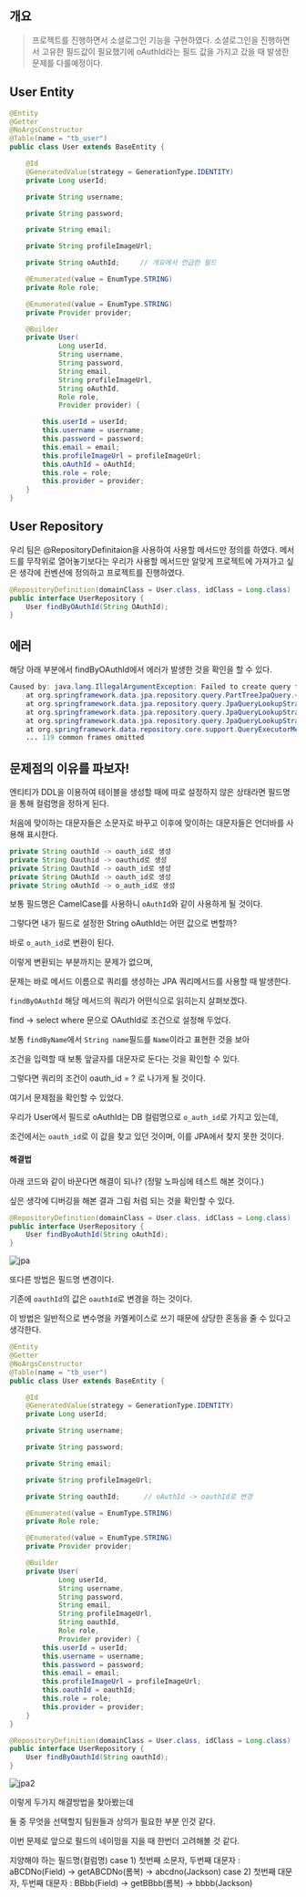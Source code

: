 ## 개요

> 프로젝트를 진행하면서 소셜로그인 기능을 구현하였다.
> 소셜로그인을 진행하면서 고유한 필드값이 필요했기에 oAuthId라는 필드 값을 가지고 갔을 때 발생한 문제를 다룰예정이다.

## User Entity

```java
@Entity
@Getter
@NoArgsConstructor
@Table(name = "tb_user")
public class User extends BaseEntity {

    @Id
    @GeneratedValue(strategy = GenerationType.IDENTITY)
    private Long userId;

    private String username;

    private String password;

    private String email;

    private String profileImageUrl;

    private String oAuthId;     // 개요에서 언급한 필드

    @Enumerated(value = EnumType.STRING)
    private Role role;

    @Enumerated(value = EnumType.STRING)
    private Provider provider;

    @Builder
    private User(
            Long userId,
            String username,
            String password,
            String email,
            String profileImageUrl,
            String oAuthId,
            Role role,
            Provider provider) {

        this.userId = userId;
        this.username = username;
        this.password = password;
        this.email = email;
        this.profileImageUrl = profileImageUrl;
        this.oAuthId = oAuthId;
        this.role = role;
        this.provider = provider;
    }
}
```

## User Repository

우리 팀은 @RepositoryDefinitaion을 사용하여 사용할 메서드만 정의를 하였다.
메서드를 무작위로 열어놓기보다는 우리가 사용할 메서드만 알맞게 프로젝트에 가져가고 싶은 생각에 컨벤션에 정의하고 프로젝트를 진행하였다.

```java
@RepositoryDefinition(domainClass = User.class, idClass = Long.class)
public interface UserRepository {
    User findByOAuthId(String OAuthId);
}

```

## 에러

해당 아래 부분에서 findByOAuthId에서 에러가 발생한 것을 확인을 할 수 있다.

```java
Caused by: java.lang.IllegalArgumentException: Failed to create query for method public abstract com.vt.valuetogether.domain.user.entity.User com.vt.valuetogether.domain.user.repository.UserRepository.findByOAuthId(java.lang.String); Unable to locate Attribute with the given name [OAuthId] on this ManagedType [com.vt.valuetogether.domain.user.entity.User]
	at org.springframework.data.jpa.repository.query.PartTreeJpaQuery.<init>(PartTreeJpaQuery.java:107) ~[spring-data-jpa-3.2.0.jar:3.2.0]
	at org.springframework.data.jpa.repository.query.JpaQueryLookupStrategy$CreateQueryLookupStrategy.resolveQuery(JpaQueryLookupStrategy.java:124) ~[spring-data-jpa-3.2.0.jar:3.2.0]
	at org.springframework.data.jpa.repository.query.JpaQueryLookupStrategy$CreateIfNotFoundQueryLookupStrategy.resolveQuery(JpaQueryLookupStrategy.java:258) ~[spring-data-jpa-3.2.0.jar:3.2.0]
	at org.springframework.data.jpa.repository.query.JpaQueryLookupStrategy$AbstractQueryLookupStrategy.resolveQuery(JpaQueryLookupStrategy.java:95) ~[spring-data-jpa-3.2.0.jar:3.2.0]
	at org.springframework.data.repository.core.support.QueryExecutorMethodInterceptor.lookupQuery(QueryExecutorMethodInterceptor.java:111) ~[spring-data-commons-3.2.0.jar:3.2.0]
	... 119 common frames omitted
```

## 문제점의 이유를 파보자!

엔티티가 DDL을 이용하여 테이블을 생성할 때에 따로 설정하지 않은 상태라면 필드명을 통해 컬럼명을 정하게 된다.

처음에 맞이하는 대문자들은 소문자로 바꾸고 이후에 맞이하는 대문자들은 언더바를 사용해 표시한다.

```java
private String oauthId -> oauth_id로 생성
private String Oauthid -> oauthid로 생성
private String OauthId -> oauth_id로 생성
private String OAuthId -> oauth_id로 생성
private String oAuthId -> o_auth_id로 생성
```

보통 필드명은 CamelCase를 사용하니 `oAuthId`와 같이 사용하게 될 것이다.

그렇다면 내가 필드로 설정한 String oAuthId는 어떤 값으로 변할까?

바로 `o_auth_id`로 변환이 된다.

이렇게 변환되는 부분까지는 문제가 없으며,

문제는 바로 메서드 이름으로 쿼리를 생성하는 JPA 쿼리메서드를 사용할 때 발생한다.

`findByOAuthId` 해당 메서드의 쿼리가 어떤식으로 읽히는지 살펴보겠다.

find -> select where 문으로 OAuthId로 조건으로 설정해 두었다.

보통 `findByName`에서 `String name`필드를 `Name`이라고 표현한 것을 보아

조건을 입력할 때 보통 앞글자를 대문자로 둔다는 것을 확인할 수 있다.

그렇다면 쿼리의 조건이 oauth_id = ? 로 나가게 될 것이다.

여기서 문제점을 확인할 수 있었다.

우리가 User에서 필드로 oAuthId는 DB 컬럼명으로 `o_auth_id`로 가지고 있는데,

조건에서는 `oauth_id`로 이 값을 찾고 있던 것이며, 이를 JPA에서 찾지 못한 것이다.

#### 해결법

아래 코드와 같이 바꾼다면 해결이 되나? (정말 노파심에 테스트 해본 것이다.)

싶은 생각에 디버깅을 해본 결과 그림 처럼 되는 것을 확인할 수 있다.

```java
@RepositoryDefinition(domainClass = User.class, idClass = Long.class)
public interface UserRepository {
    User findByoAuthId(String oAuthId);
}

```

![jpa](../img/jpa1.png)

또다른 방법은 필드명 변경이다.

기존에 `oauthId`의 값은 `oauthId`로 변경을 하는 것이다.

이 방법은 일반적으로 변수명을 카멜케이스로 쓰기 때문에 상당한 혼동을 줄 수 있다고 생각한다.

```java
@Entity
@Getter
@NoArgsConstructor
@Table(name = "tb_user")
public class User extends BaseEntity {

    @Id
    @GeneratedValue(strategy = GenerationType.IDENTITY)
    private Long userId;

    private String username;

    private String password;

    private String email;

    private String profileImageUrl;

    private String oauthId;      // oAuthId -> oauthId로 변경

    @Enumerated(value = EnumType.STRING)
    private Role role;

    @Enumerated(value = EnumType.STRING)
    private Provider provider;

    @Builder
    private User(
            Long userId,
            String username,
            String password,
            String email,
            String profileImageUrl,
            String oauthId,
            Role role,
            Provider provider) {
        this.userId = userId;
        this.username = username;
        this.password = password;
        this.email = email;
        this.profileImageUrl = profileImageUrl;
        this.oauthId = oauthId;
        this.role = role;
        this.provider = provider;
    }
}
```

```java
@RepositoryDefinition(domainClass = User.class, idClass = Long.class)
public interface UserRepository {
    User findByOauthId(String oauthId);
}

```

![jpa2](../img/jpa2.png)

이렇게 두가지 해결방법을 찾아봤는데

둘 중 무엇을 선택할지 팀원들과 상의가 필요한 부분 인것 같다.

이번 문제로 앞으로 필드의 네이밍을 지을 때 한번더 고려해볼 것 같다.

지양해야 하는 필드명(컬럼명)
case 1) 첫번째 소문자, 두번째 대문자 : aBCDNo(Field) -> getABCDNo(롬복) -> abcdno(Jackson)
case 2) 첫번째 대문자, 두번째 대문자 : BBbb(Field) -> getBBbb(롬복) -> bbbb(Jackson)

